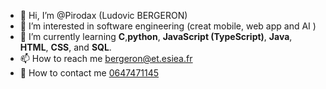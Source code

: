 - 👋 Hi, I’m @Pirodax (Ludovic BERGERON)
- 👀 I’m interested in software engineering (creat mobile, web app and AI )
- 🌱 I’m currently learning **C**,**python**, **JavaScript (TypeScript)**, **Java**, **HTML**, **CSS**, and **SQL**.
- 📫 How to reach me <u>bergeron@et.esiea.fr</u>
- 📲 How to contact me <u>0647471145</u>


<!---
Pirodax/Pirodax is a ✨ special ✨ repository because its `README.md` (this file) appears on your GitHub profile.
You can click the Preview link to take a look at your changes.
--->
